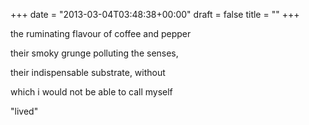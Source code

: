 +++
date = "2013-03-04T03:48:38+00:00"
draft = false
title = ""
+++
<p>the ruminating flavour of coffee and pepper</p>
<p>their smoky&nbsp;grunge polluting the senses,</p>
<p>their&nbsp;indispensable substrate, without</p>
<p>which i would not be able to call myself</p>
<p>"lived"&nbsp;</p>

